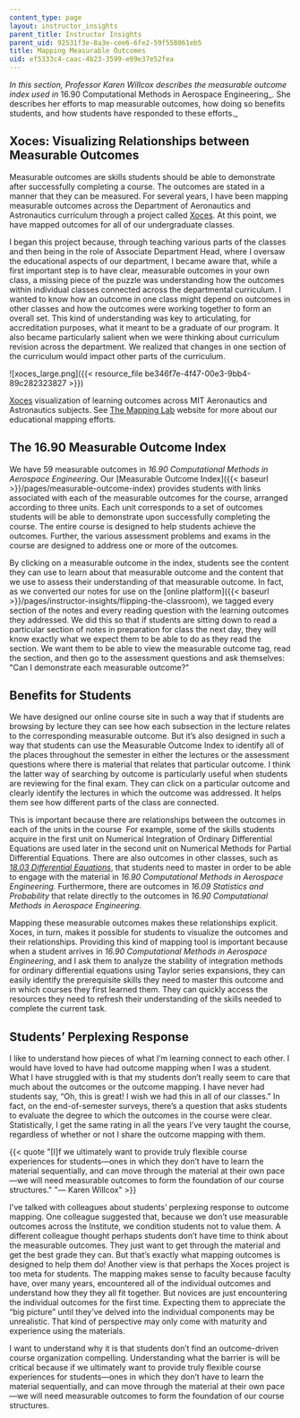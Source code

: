 ```yaml
---
content_type: page
layout: instructor_insights
parent_title: Instructor Insights
parent_uid: 92531f3e-8a3e-cee6-6fe2-59f558861eb5
title: Mapping Measurable Outcomes
uid: ef5333c4-caac-4b23-3599-e89e37e52fea
---
```


_In this section, Professor Karen Willcox describes the measurable outcome index used in_ 16.90 Computational Methods in Aerospace Engineering_. She describes her efforts to map measurable outcomes, how doing so benefits students, and how students have responded to these efforts._

Xoces: Visualizing Relationships between Measurable Outcomes
------------------------------------------------------------

Measurable outcomes are skills students should be able to demonstrate after successfully completing a course. The outcomes are stated in a manner that they can be measured. For several years, I have been mapping measurable outcomes across the Department of Aeronautics and Astronautics curriculum through a project called [Xoces](https://xoces.mit.edu). At this point, we have mapped outcomes for all of our undergraduate classes.

I began this project because, through teaching various parts of the classes and then being in the role of Associate Department Head, where I oversaw the educational aspects of our department, I became aware that, while a first important step is to have clear, measurable outcomes in your own class, a missing piece of the puzzle was understanding how the outcomes within individual classes connected across the departmental curriculum. I wanted to know how an outcome in one class might depend on outcomes in other classes and how the outcomes were working together to form an overall set. This kind of understanding was key to articulating, for accreditation purposes, what it meant to be a graduate of our program. It also became particularly salient when we were thinking about curriculum revision across the department. We realized that changes in one section of the curriculum would impact other parts of the curriculum.

![xoces_large.png]({{< resource_file be346f7e-4f47-00e3-9bb4-89c282323827 >}})  

[Xoces](https://xoces.mit.edu) visualization of learning outcomes across MIT Aeronautics and Astronautics subjects. See [The Mapping Lab](http://mapping.mit.edu/) website for more about our educational mapping efforts.

The 16.90 Measurable Outcome Index
----------------------------------

We have 59 measurable outcomes in _16.90 Computational Methods in Aerospace Engineering_. Our [Measurable Outcome Index]({{< baseurl >}}/pages/measurable-outcome-index) provides students with links associated with each of the measurable outcomes for the course, arranged according to three units. Each unit corresponds to a set of outcomes students will be able to demonstrate upon successfully completing the course. The entire course is designed to help students achieve the outcomes. Further, the various assessment problems and exams in the course are designed to address one or more of the outcomes.

By clicking on a measurable outcome in the index, students see the content they can use to learn about that measurable outcome and the content that we use to assess their understanding of that measurable outcome. In fact, as we converted our notes for use on the [online platform]({{< baseurl >}}/pages/instructor-insights/flipping-the-classroom), we tagged every section of the notes and every reading question with the learning outcomes they addressed. We did this so that if students are sitting down to read a particular section of notes in preparation for class the next day, they will know exactly what we expect them to be able to do as they read the section. We want them to be able to view the measurable outcome tag, read the section, and then go to the assessment questions and ask themselves: "Can I demonstrate each measurable outcome?"

Benefits for Students
---------------------

We have designed our online course site in such a way that if students are browsing by lecture they can see how each subsection in the lecture relates to the corresponding measurable outcome. But it’s also designed in such a way that students can use the Measurable Outcome Index to identify all of the places throughout the semester in either the lectures or the assessment questions where there is material that relates that particular outcome. I think the latter way of searching by outcome is particularly useful when students are reviewing for the final exam. They can click on a particular outcome and clearly identify the lectures in which the outcome was addressed. It helps them see how different parts of the class are connected.

This is important because there are relationships between the outcomes in each of the units in the course  For example, some of the skills students acquire in the first unit on Numerical Integration of Ordinary Differential Equations are used later in the second unit on Numerical Methods for Partial Differential Equations. There are also outcomes in other classes, such as _[18.03 Differential Equations](/courses/18-03sc-differential-equations-fall-2011/)_, that students need to master in order to be able to engage with the material in _16.90 Computational Methods in Aerospace Engineering._ Furthermore, there are outcomes in _16.09 Statistics and Probability_ that relate directly to the outcomes in _16.90 Computational Methods in Aerospace Engineering_.

Mapping these measurable outcomes makes these relationships explicit. Xoces, in turn, makes it possible for students to visualize the outcomes and their relationships. Providing this kind of mapping tool is important because when a student arrives in _16.90 Computational Methods in Aerospace Engineering_, and I ask them to analyze the stability of integration methods for ordinary differential equations using Taylor series expansions, they can easily identify the prerequisite skills they need to master this outcome and in which courses they first learned them. They can quickly access the resources they need to refresh their understanding of the skills needed to complete the current task.

Students’ Perplexing Response
-----------------------------

I like to understand how pieces of what I’m learning connect to each other. I would have loved to have had outcome mapping when I was a student. What I have struggled with is that my students don’t really seem to care that much about the outcomes or the outcome mapping. I have never had students say, “Oh, this is great! I wish we had this in all of our classes.” In fact, on the end-of-semester surveys, there’s a question that asks students to evaluate the degree to which the outcomes in the course were clear. Statistically, I get the same rating in all the years I’ve very taught the course, regardless of whether or not I share the outcome mapping with them.

{{< quote "[I]f we ultimately want to provide truly flexible course experiences for students—ones in which they don’t have to learn the material sequentially, and can move through the material at their own pace—we will need measurable outcomes to form the foundation of our course structures." "— Karen Willcox" >}}

I've talked with colleagues about students’ perplexing response to outcome mapping. One colleague suggested that, because we don’t use measurable outcomes across the Institute, we condition students not to value them. A different colleague thought perhaps students don’t have time to think about the measurable outcomes. They just want to get through the material and get the best grade they can. But that’s exactly what mapping outcomes is designed to help them do! Another view is that perhaps the Xoces project is too meta for students. The mapping makes sense to faculty because faculty have, over many years, encountered all of the individual outcomes and understand how they they all fit together. But novices are just encountering the individual outcomes for the first time. Expecting them to appreciate the “big picture” until they’ve delved into the individual components may be unrealistic. That kind of perspective may only come with maturity and experience using the materials.

I want to understand why it is that students don’t find an outcome-driven course organization compelling. Understanding what the barrier is will be critical because if we ultimately want to provide truly flexible course experiences for students—ones in which they don’t have to learn the material sequentially, and can move through the material at their own pace—we will need measurable outcomes to form the foundation of our course structures.